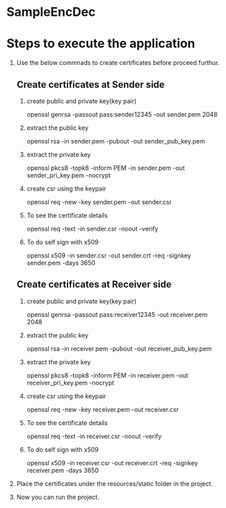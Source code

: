 # SampleEncDec

Steps to execute the application
================================

1. Use the below commnads to create certificates before proceed furthur.

    Create certificates at Sender side
    ----------------------------------

    1. create public and private key(key pair)

        openssl genrsa -passout pass:sender12345 -out sender.pem 2048

    2. extract the public key

        openssl rsa -in sender.pem -pubout -out sender_pub_key.pem

    3. extract the private key

        openssl pkcs8 -topk8 -inform PEM -in sender.pem -out sender_pri_key.pem -nocrypt

    4. create csr using the keypair

        openssl req -new -key sender.pem -out sender.csr

    5. To see the certificate details

        openssl req -text -in sender.csr -noout -verify

    6. To do self sign with x509

        openssl x509 -in sender.csr -out sender.crt -req -signkey sender.pem -days 3650


    Create certificates at Receiver side
    ------------------------------------

    1. create public and private key(key pair)

        openssl genrsa -passout pass:receiver12345 -out receiver.pem 2048

    2. extract the public key

        openssl rsa -in receiver.pem -pubout -out receiver_pub_key.pem

    3. extract the private key

        openssl pkcs8 -topk8 -inform PEM -in receiver.pem -out receiver_pri_key.pem -nocrypt

    4. create csr using the keypair

        openssl req -new -key receiver.pem -out receiver.csr

    5. To see the certificate details

        openssl req -text -in receiver.csr -noout -verify

    6. To do self sign with x509

        openssl x509 -in receiver.csr -out receiver.crt -req -signkey receiver.pem -days 3650

2. Place the certificates under the resources/static folder in the project.

3. Now you can run the project. 



